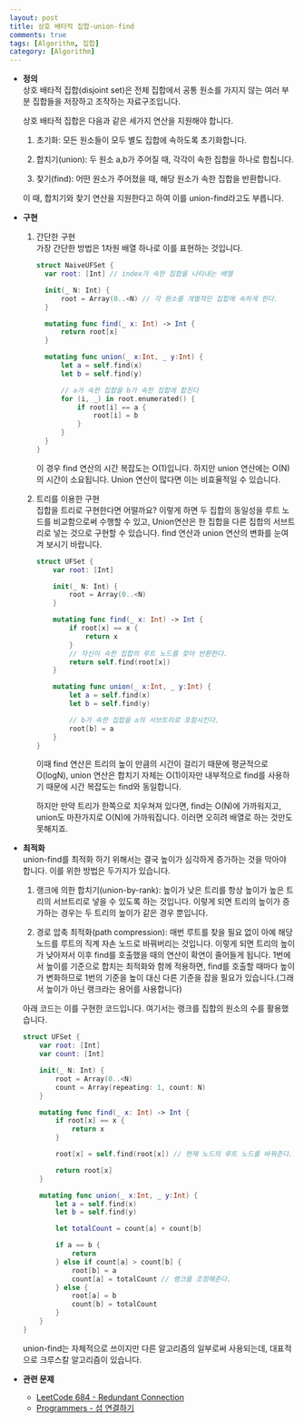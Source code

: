 ```yaml
---
layout: post
title: 상호 배타적 집합-union-find
comments: true
tags: [Algorithm, 집합]
category: [Algorithm]  
---  
```


* **정의**  
    상호 배타적 집합(disjoint set)은 전체 집합에서 공통 원소를 가지지 않는 여러 부분 집합들을 저장하고 조작하는 자료구조입니다. 

    상호 배타적 집합은 다음과 같은 세가지 연산을 지원해야 합니다.  

    1. 초기화: 모든 원소들이 모두 별도 집합에 속하도록 초기화합니다.  

    2. 합치기(union): 두 원소 a,b가 주어질 때, 각각이 속한 집합을 하나로 합칩니다.  

    3. 찾기(find): 어떤 원소가 주어졌을 때, 해당 원소가 속한 집합을 반환합니다.  

    이 때, 합치기와 찾기 연산을 지원한다고 하여 이를 union-find라고도 부릅니다. 

* **구현**  
   1. 간단한 구현  
      가장 간단한 방법은 1차원 배열 하나로 이를 표현하는 것입니다. 

      ```swift
      struct NaiveUFSet {
        var root: [Int] // index가 속한 집합을 나타내는 배열

        init(_ N: Int) {
            root = Array(0..<N) // 각 원소를 개별적인 집합에 속하게 한다.
        }

        mutating func find(_ x: Int) -> Int {
            return root[x]
        }

        mutating func union(_ x:Int, _ y:Int) {
            let a = self.find(x)
            let b = self.find(y)

            // a가 속한 집합을 b가 속한 집합에 합친다
            for (i, _) in root.enumerated() {
                if root[i] == a {
                    root[i] = b
                }
            }
        }
      }
      ```  
      이 경우 find 연산의 시간 복잡도는 O(1)입니다. 하지만 union 연산에는 O(N)의 시간이 소요됩니다. Union 연산이 많다면 이는 비효율적일 수 있습니다.  

    2. 트리를 이용한 구현  
        집합을 트리로 구현한다면 어떨까요? 이렇게 하면 두 집합의 동일성을 루트 노드를 비교함으로써 수행할 수 있고, Union연산은 한 집합을 다른 집합의 서브트리로 넣는 것으로 구현할 수 있습니다. find 연산과 union 연산의 변화를 눈여겨 보시기 바랍니다.

        ```swift
        struct UFSet {
            var root: [Int]

            init(_ N: Int) {
                root = Array(0..<N)
            }

            mutating func find(_ x: Int) -> Int {
                if root[x] == x {
                    return x
                }
                // 자신이 속한 집합의 루트 노드를 찾아 반환한다.
                return self.find(root[x])
            }

            mutating func union(_ x:Int, _ y:Int) {
                let a = self.find(x)
                let b = self.find(y)

                // b가 속한 집합을 a의 서브트리로 포함시킨다.
                root[b] = a 
            }
        }
        ```  
        이때 find 연산은 트리의 높이 만큼의 시간이 걸리기 때문에 평균적으로 O(logN), union 연산은 합치기 자체는 O(1)이자만 내부적으로 find를 사용하기 때문에  시간 복잡도는 find와 동일합니다. 

        하지만 만약 트리가 한쪽으로 치우쳐져 있다면, find는 O(N)에 가까워지고, union도 마찬가지로 O(N)에 가까워집니다. 이러면 오히려 배열로 하는 것만도 못해지죠.  

* **최적화**  
  union-find를 최적화 하기 위해서는 결국 높이가 심각하게 증가하는 것을 막아야 합니다. 이를 위한 방법은 두가지가 있습니다.  

  1. 랭크에 의한 합치기(union-by-rank): 높이가 낮은 트리를 항상 높이가 높은 트리의 서브트리로 넣을 수 있도록 하는 것입니다. 이렇게 되면 트리의 높이가 증가하는 경우는 두 트리의 높이가 같은 경우 뿐입니다. 
  
  2. 경로 압축 최적화(path compression): 매번 루트를 찾을 필요 없이 아예 해당 노드를 루트의 직계 자손 노드로 바꿔버리는 것입니다. 이렇게 되면 트리의 높이가 낮아져서 이후 find를 호출했을 때의 연산이 확연이 줄어들게 됩니다. 1번에서 높이를 기준으로 합치는 최적화와 함께 적용하면, find를 호출할 때마다 높이가 변화하므로 1번의 기준을 높이 대신 다른 기준을 잡을 필요가 있습니다.(그래서 높이가 아닌 랭크라는 용어를 사용합니다) 

  아래 코드는 이를 구현한 코드입니다. 여기서는 랭크를 집합의 원소의 수를 활용했습니다.  

    ```swift
    struct UFSet {
        var root: [Int]
        var count: [Int]

        init(_ N: Int) {
            root = Array(0..<N)
            count = Array(repeating: 1, count: N)
        }

        mutating func find(_ x: Int) -> Int {
            if root[x] == x {
                return x
            }

            root[x] = self.find(root[x]) // 현재 노드의 루트 노드를 바꿔준다.

            return root[x]
        }

        mutating func union(_ x:Int, _ y:Int) {
            let a = self.find(x)
            let b = self.find(y)

            let totalCount = count[a] + count[b] 

            if a == b {
                return
            } else if count[a] > count[b] {
                root[b] = a
                count[a] = totalCount // 랭크를 조정해준다.
            } else {
                root[a] = b
                count[b] = totalCount
            }
        }
    }
    ```  

    union-find는 자체적으로 쓰이지만 다른 알고리즘의 일부로써 사용되는데, 대표적으로 크루스칼 알고리즘이 있습니다.  

* **관련 문제**
  * [LeetCode 684 - Redundant Connection](https://leetcode.com/problems/redundant-connection/)  
  * [Programmers - 섬 연결하기](https://programmers.co.kr/learn/courses/30/lessons/42861)